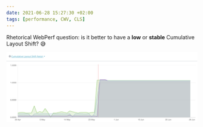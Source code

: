```yaml
---
date: 2021-06-28 15:27:30 +02:00
tags: [performance, CWV, CLS]
---
```


Rhetorical WebPerf question: is it better to have a **low** or **stable** Cumulative Layout Shift? 😅

![CLS increases a lot, but becomes stable](low-or-stable-cls.png)
